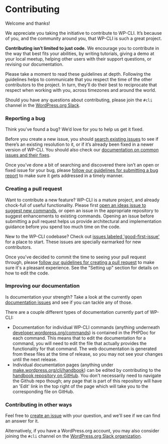 # Contributing

Welcome and thanks!

We appreciate you taking the initiative to contribute to WP-CLI. It’s because of you, and the community around you, that WP-CLI is such a great project.

**Contributing isn’t limited to just code.** We encourage you to contribute in the way that best fits your abilities, by writing tutorials, giving a demo at your local meetup, helping other users with their support questions, or revising our documentation.

Please take a moment to read these guidelines at depth. Following the guidelines helps to communicate that you respect the time of the other contributors to the project. In turn, they’ll do their best to reciprocate that respect when working with you, across timezones and around the world.

Should you have any questions about contributing, please join the `#cli` channel in the [WordPress.org Slack](https://make.wordpress.org/chat/).

### Reporting a bug

Think you’ve found a bug? We’d love for you to help us get it fixed.

Before you create a new issue, you should [search existing issues](https://github.com/issues?utf8=%E2%9C%93&q=sort%3Aupdated-desc+org%3Awp-cli+label%3Abug) to see if there’s an existing resolution to it, or if it’s already been fixed in a newer version of WP-CLI. You should also check our [documentation on common issues and their fixes](https://make.wordpress.org/cli/handbook/common-issues/).

Once you’ve done a bit of searching and discovered there isn’t an open or fixed issue for your bug, please [follow our guidelines for submitting a bug report](https://make.wordpress.org/cli/handbook/bug-reports/) to make sure it gets addressed in a timely manner.

### Creating a pull request

Want to contribute a new feature? WP-CLI is a mature project, and already chock-full of useful functionality. Please first [open an ideas issue to suggest new commands](https://github.com/wp-cli/ideas/issues/new), or open an issue in the appropriate repository to suggest enhancements to existing commands. Opening an issue before submitting a pull request helps us provide architectural and implementation guidance before you spend too much time on the code.

New to the WP-CLI codebase? Check out [issues labeled 'good-first-issue'](https://make.wordpress.org/cli/good-first-issues/) for a place to start. These issues are specially earmarked for new contributors.

Once you've decided to commit the time to seeing your pull request through, please [follow our guidelines for creating a pull request](https://make.wordpress.org/cli/handbook/pull-requests/) to make sure it's a pleasant experience. See the "Setting up" section for details on how to edit the code.

### Improving our documentation

Is documentation your strength? Take a look at the currently open [documentation issues](https://github.com/issues?q=is%3Aopen+sort%3Aupdated-desc+org%3Awp-cli+label%3Ascope%3Adocumentation) and see if you can tackle any of those.

There are a couple different types of documentation currently part of WP-CLI:

* Documentation for individual WP-CLI commands (anything underneath [developer.wordpress.org/commands](https://developer.wordpress.org/cli/commands/)) is contained in the PHPDoc for each command. This means that to edit the documentation for a command, you will need to edit the file that actually provides the functionality for that command. The web documentation is generated from these files at the time of release, so you may not see your changes until the next release.
* Individual documentation pages (anything under [make.wordpress.org/cli/handbook](https://make.wordpress.org/cli/handbook/)) can be edited by contributing to the [handbook repository on GitHub](https://github.com/wp-cli/handbook/). You don't necessarily need to navigate the Github repo though; any page that is part of this repository will have an 'Edit' link in the top right of the page which will take you to the corresponding file on GitHub.

### Contributing in other ways

Feel free to [create an issue](https://github.com/wp-cli/wp-cli/issues/new) with your question, and we'll see if we can find an answer for it.

Alternatively, if you have a WordPress.org account, you may also consider joining the `#cli` channel on the [WordPress.org Slack organization](https://make.wordpress.org/chat/).
